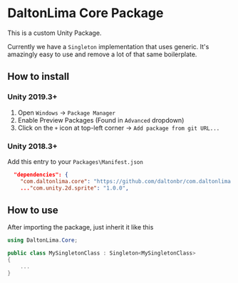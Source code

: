 # DaltonLima Core Package

This is a custom Unity Package.

Currently we have a `Singleton` implementation that uses generic. It's amazingly easy to use and remove a lot of that same boilerplate.

## How to install

### Unity 2019.3+

1. Open `Windows` -> `Package Manager`
2. Enable Preview Packages (Found in `Advanced` dropdown)
3. Click on the `+` icon at top-left corner -> `Add package from git URL...`

### Unity 2018.3+

Add this entry to your `Packages\Manifest.json`

```json
  "dependencies": {
    "com.daltonlima.core": "https://github.com/daltonbr/com.daltonlima.core.git",
    ..."com.unity.2d.sprite": "1.0.0",
```

## How to use

After importing the package, just inherit it like this

```csharp
using DaltonLima.Core;

public class MySingletonClass : Singleton<MySingletonClass>
{
    ...
}
```
